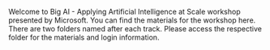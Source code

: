 Welcome to Big AI - Applying Artificial Intelligence at Scale workshop presented by Microsoft.
You can find the materials for the workshop here.
There are two folders named after each track. Please access the respective folder for the materials and login information.
